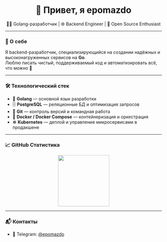 <h1 align="center">👋 Привет, я epomazdo</h1>

<p align="center">
  🧑‍💻 Golang-разработчик | ⚙️ Backend Engineer | 🚀 Open Source Enthusiast
</p>

---

### 🧠 О себе

Я backend-разработчик, специализирующийся на создании надёжных и высоконагруженных сервисов на **Go**.  
Люблю писать чистый, поддерживаемый код и автоматизировать всё, что можно 🚀

---

### 🛠️ Технологический стек

- 🐹 **Golang** — основной язык разработки  
- 🗄️ **PostgreSQL** — реляционные БД и оптимизация запросов  
- 🐙 **Git** — контроль версий и командная работа  
- 🐳 **Docker / Docker Compose** — контейнеризация и оркестрация  
- ☸️ **Kubernetes** — деплой и управление микросервисами в продакшене  

---

### 📈 GitHub Статистика

<p align="center">
  <img src="https://github-readme-stats.vercel.app/api/top-langs/?username=epomazdo&layout=compact&theme=radical&langs_count=6" height="165" />
</p>

---

### 📬 Контакты

- 💬 Telegram: [@epomazdo](https://t.me/epomazdo)


